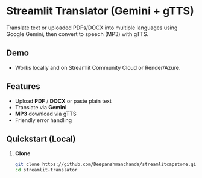 # Streamlit Translator (Gemini + gTTS)

Translate text or uploaded PDFs/DOCX into multiple languages using Google Gemini, then convert to speech (MP3) with gTTS.

## Demo
- Works locally and on Streamlit Community Cloud or Render/Azure.

## Features
- Upload **PDF** / **DOCX** or paste plain text
- Translate via **Gemini**
- **MP3** download via gTTS
- Friendly error handling

## Quickstart (Local)

1. **Clone**
   ```bash
   git clone https://github.com/Deepanshmanchanda/streamlitcapstone.git
   cd streamlit-translator